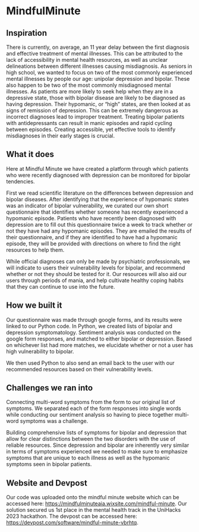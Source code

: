 # MindfulMinute
## Inspiration
There is currently, on average, an 11 year delay between the first diagnosis and effective treatment of mental illnesses. This can be attributed to the lack of accessibility in mental health resources, as well as unclear delineations between different illnesses causing misdiagnosis. As seniors in high school, we wanted to focus on two of the most commonly experienced mental illnesses by people our age: unipolar depression and bipolar. These also happen to be two of the most commonly misdiagnosed mental illnesses. As patients are more likely to seek help when they are in a depressive state, those with bipolar disease are likely to be diagnosed as having depression. Their hypomanic, or “high” states, are then looked at as signs of remission of depression. This can be extremely dangerous as incorrect diagnoses lead to improper treatment. Treating bipolar patients with antidepressants can result in manic episodes and rapid cycling between episodes. Creating accessible, yet effective tools to identify misdiagnoses in their early stages is crucial.

## What it does
Here at Mindful Minute we have created a platform through which patients who were recently diagnosed with depression can be monitored for bipolar tendencies.

First we read scientific literature on the differences between depression and bipolar diseases. After identifying that the experience of hypomanic states was an indicator of bipolar vulnerability, we curated our own short questionnaire that identifies whether someone has recently experienced a hypomanic episode. Patients who have recently been diagnosed with depression are to fill out this questionnaire twice a week to track whether or not they have had any hypomanic episodes. They are emailed the results of their questionnaire, and if they are identified to have had a hypomanic episode, they will be provided with directions on where to find the right resources to help them.

While official diagnoses can only be made by psychiatric professionals, we will indicate to users their vulnerability levels for bipolar, and recommend whether or not they should be tested for it. Our resources will also aid our users through periods of mania, and help cultivate healthy coping habits that they can continue to use into the future.

## How we built it
Our questionnaire was made through google forms, and its results were linked to our Python code. In Python, we created lists of bipolar and depression symptomatology. Sentiment analysis was conducted on the google form responses, and matched to either bipolar or depression. Based on whichever list had more matches, we elucidate whether or not a user has high vulnerability to bipolar.

We then used Python to also send an email back to the user with our recommended resources based on their vulnerability levels.

## Challenges we ran into
Connecting multi-word symptoms from the form to our original list of symptoms. We separated each of the form responses into single words while conducting our sentiment analysis so having to piece together multi-word symptoms was a challenge.

Building comprehensive lists of symptoms for bipolar and depression that allow for clear distinctions between the two disorders with the use of reliable resources. Since depression and bipolar are inherently very similar in terms of symptoms experienced we needed to make sure to emphasize symptoms that are unique to each illness as well as the hypomanic symptoms seen in bipolar patients.

## Website and Devpost
Our code was uploaded onto the mindful minute website which can be accessed here: https://mindfulminuteaia.wixsite.com/mindful-minute.
Our solution secured us 1st place in the mental health track in the UniHacks 2023 hackathon. The devpost can be accessed here: https://devpost.com/software/mindful-minute-vbrhtq.
